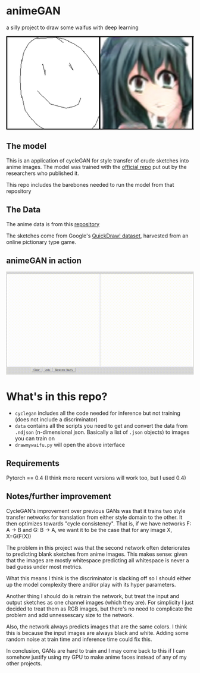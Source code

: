 # animeGAN
a silly project to draw some waifus with deep learning

![](images/example.png)

## The model

This is an application of cycleGAN for style transfer of crude sketches into anime images. The model was trained with the [official
repo](https://github.com/junyanz/pytorch-CycleGAN-and-pix2pix) put out by the researchers who published it.

This repo includes the barebones needed to run the model from that repository

## The Data

The anime data is from this [repository](https://github.com/Mckinsey666/Anime-Face-Dataset)

The sketches come from Google's [QuickDraw! dataset](https://storage.cloud.google.com/quickdraw_dataset/full/simplified/), harvested from an online pictionary type game.

## animeGAN in action

![](images/demo_.gif)

# What's in this repo?
+ `cyclegan` includes all the code needed for inference but not training (does not include a discriminator)
+ `data` contains all the scripts you need to get and convert the data from `.ndjson` (n-dimensional json. Basically a list of `.json` objects) to images you can train on
+ `drawmywaifu.py` will open the above interface

## Requirements
Pytorch == 0.4 (I think more recent versions will work too, but I used 0.4) 

## Notes/further improvement
CycleGAN's improvement over previous GANs was that it trains two style transfer networks for translation from either style domain
to the other. It then optimizes towards "cycle consistency". That is, if we have networks F: A -> B and G: B -> A, we want it to be the case that for any image X, X=G(F(X))

The problem in this project was that the second network often deteriorates to predicting blank sketches from anime images. This
makes sense: given that the images are mostly whitespace predicting all whitespace is never a bad guess under most metrics.

What this means I think is the discriminator is slacking off so I should either up the model complexity there and/or play with its
hyper parameters.

Another thing I should do is retrain the network, but treat the input and output sketches as one channel images (which they are). For
simplicity I just decided to treat them as RGB images, but there's no need to complicate the problem and add unnessescary size
to the network.

Also, the network always predicts images that are the same colors. I think this is because the input images are always black and white. Adding
some random noise at train time and inference time could fix this.

In conclusion, GANs are hard to train and I may come back to this if I can somehow justify using my GPU to make anime faces instead of any of my other projects.
